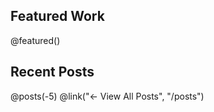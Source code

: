 <div class='csy-64'>

<div class='csy-32'>
<h2>Featured Work</h2>
@featured()
</div>

<!--
<div class='csy-32'>
<h2>Projects</h2>
@projects(5)
@link("← View All Projects", "/projects")
</div>
-->

<div class='csy-32'>
<h2>Recent Posts</h2>
@posts(-5)
@link("← View All Posts", "/posts")
</div>

</div>
